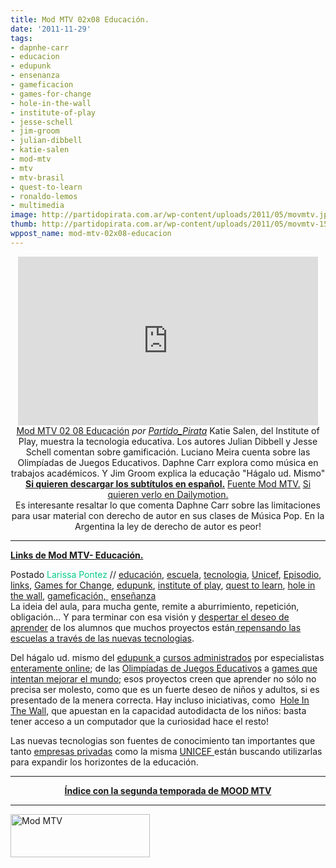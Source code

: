 ```yaml
---
title: Mod MTV 02x08 Educación.
date: '2011-11-29'
tags:
- dapnhe-carr
- educacion
- edupunk
- ensenanza
- gameficacion
- games-for-change
- hole-in-the-wall
- institute-of-play
- jesse-schell
- jim-groom
- julian-dibbell
- katie-salen
- mod-mtv
- mtv
- mtv-brasil
- quest-to-learn
- ronaldo-lemos
- multimedia
image: http://partidopirata.com.ar/wp-content/uploads/2011/05/movmtv.jpg
thumb: http://partidopirata.com.ar/wp-content/uploads/2011/05/movmtv-150x69.jpg
wppost_name: mod-mtv-02x08-educacion
---
```


<center><iframe src="http://www.dailymotion.com/embed/video/xmnwti" frameborder="0" width="480" height="270"></iframe>
<a href="http://www.dailymotion.com/video/xmnwti_mod-mtv-02-08-educacion_tech" target="_blank">Mod MTV 02 08 Educación</a> <em>por <a href="http://www.dailymotion.com/Partido_Pirata" target="_blank">Partido_Pirata</a></em>
<strong></strong>Katie Salen, del Institute of Play, muestra la tecnologia educativa. Los autores Julian Dibbell y Jesse Schell comentan sobre gamificación. Luciano Meira cuenta sobre las Olimpíadas de Juegos Educativos. Daphne Carr explora como música en trabajos académicos. Y Jim Groom explica la educação "Hágalo ud. Mismo"</center><center></center><center><strong><a href="http://www.4shared.com/document/EM23l6Fu/mtveducacion.html" target="_blank">Si quieren descargar los subtítulos en español.</a></strong>
<a href="http://www.mtv.com.br/programas/mod/videos/02x08-educacao" target="_blank">Fuente Mod MTV.</a>
<a href="http://dai.ly/vv6g2w" target="_blank">Si quieren verlo en Dailymotion.</a></center><center></center><center>Es interesante resaltar lo que comenta Daphne Carr sobre las limitaciones para usar material con derecho de autor en sus clases de Música Pop. En la Argentina la ley de derecho de autor es peor!</center>

<hr />

<strong><a href="http://mtv.uol.com.br/programas/mod/blog/educacao-links" target="_blank">Links de Mod MTV- Educación.</a></strong>
<div>Postado <span style="color: #06cb89;">Larissa Pontez</span> // <a href="http://mtv.uol.com.br/programas/mod/blog?categoria=educa%C3%A7%C3%A3o">educación</a>, <a href="http://mtv.uol.com.br/programas/mod/blog?categoria=escola">escuela</a>, <a href="http://mtv.uol.com.br/programas/mod/blog?categoria=tecnologia">tecnologia</a>, <a href="http://mtv.uol.com.br/programas/mod/blog?categoria=Unicef">Unicef</a>, <a href="http://mtv.uol.com.br/programas/mod/blog?categoria=Epis%C3%B3dio">Episodio</a>, <a href="http://mtv.uol.com.br/programas/mod/blog?categoria=links">links</a>, <a href="http://mtv.uol.com.br/programas/mod/blog?categoria=Games+for+Change">Games for Change</a>, <a href="http://mtv.uol.com.br/programas/mod/blog?categoria=edupunk">edupunk</a>, <a href="http://mtv.uol.com.br/programas/mod/blog?categoria=institute+of+play">institute of play</a>, <a href="http://mtv.uol.com.br/programas/mod/blog?categoria=quest+to+learn">quest to learn</a>, <a href="http://mtv.uol.com.br/programas/mod/blog?categoria=hole+in+the+wall">hole in the wall</a>, <a href="http://mtv.uol.com.br/programas/mod/blog?categoria=gamefica%C3%A7%C3%A3o">gameficación, </a> <a href="http://mtv.uol.com.br/programas/mod/blog?categoria=ensino">enseñanza</a></div>
La ideia del aula, para mucha gente, remite a aburrimiento, repetición, obligación... Y para terminar con esa visión y <a href="http://www.q2l.org/" target="_blank">despertar el deseo de aprender</a> de los alumnos que muchos proyectos están<a href="http://www.instituteofplay.org/" target="_blank"> repensando las escuelas a través de las nuevas tecnologias</a>.

Del hágalo ud. mismo del <a href="http://jimgroom.net/" target="_blank">edupunk </a>a <a href="http://academicearth.org/" target="_blank">cursos administrados</a> por especialistas <a href="http://www.khanacademy.org/" target="_blank">enteramente online</a>; de las <a href="http://www.educacao.pe.gov.br/oje" target="_blank">Olimpíadas de Juegos Educativos</a> a <a href="http://gamesforchange.org.br/" target="_blank">games que intentan mejorar el mundo</a>; esos proyectos creen que aprender no sólo no precisa ser molesto, como que es un fuerte deseo de niños y adultos, si es presentado de la menera correcta. Hay incluso iniciativas, como  <a href="http://www.hole-in-the-wall.com/" target="_blank">Hole In The Wall</a>, que apuestan en la capacidad autodidacta de los niños: basta tener acceso a un computador que la curiosidad hace el resto!

Las nuevas tecnologias son fuentes de conocimiento tan importantes que tanto <a href="http://www.kineo.com/" target="_blank">empresas privadas</a> como la misma <a href="http://www.unicef.org/infobycountry/uganda_60096.html" target="_blank">UNICEF </a>están buscando utilizarlas para expandir los horizontes de la educación.

<hr />
<p style="text-align: center;"><strong></strong><strong><a href="http://partido-pirata.blogspot.com/2011/10/mod-mtv-segunda-temporada.html">Índice con la segunda temporada de MOOD MTV</a></strong></p>


<hr />

<a href="http://partidopirata.com.ar/wp-content/uploads/2011/05/movmtv.jpg"><img class="aligncenter size-full wp-image-954" title="Mod MTV" src="http://partidopirata.com.ar/wp-content/uploads/2011/05/movmtv.jpg" alt="Mod MTV" width="223" height="69" /></a>
